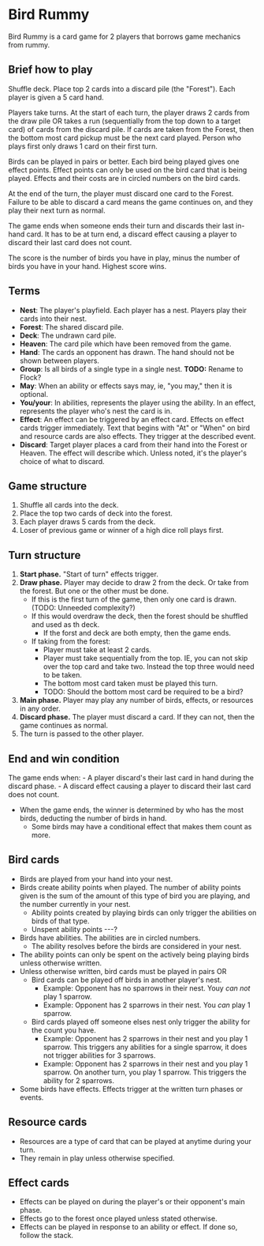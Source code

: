 Bird Rummy
===

Bird Rummy is a card game for 2 players that borrows game mechanics from rummy.

Brief how to play
---
Shuffle deck. Place top 2 cards into a discard pile (the "Forest"). Each player is given a 5 card hand.

Players take turns. At the start of each turn, the player draws 2 cards from the draw pile OR takes a run (sequentially
from the top down to a target card) of cards from the discard pile. If cards are taken from the Forest, then the bottom
most card pickup must be the next card played. Person who plays first only draws 1 card on their first turn.

Birds can be played in pairs or better. Each bird being played gives one effect points. Effect points can only be used
on the bird card that is being played. Effects and their costs are in circled numbers on the bird cards.

At the end of the turn, the player must discard one card to the Forest. Failure to be able to discard a card means the
game continues on, and they play their next turn as normal.

The game ends when someone ends their turn and discards their last in-hand card. It has to be at turn end, a discard
effect causing a player to discard their last card does not count.

The score is the number of birds you have in play, minus the number of birds you have in your hand. Highest score wins.

Terms
---
- **Nest**: The player's playfield. Each player has a nest. Players play their cards into their nest.
- **Forest**: The shared discard pile.
- **Deck**: The undrawn card pile.
- **Heaven**: The card pile which have been removed from the game.
- **Hand**: The cards an opponent has drawn. The hand should not be shown between players.
- **Group**: Is all birds of a single type in a single nest. **TODO:** Rename to Flock?
- **May**: When an ability or effects says may, ie, "you may," then it is optional.
- **You/your**: In abilities, represents the player using the ability. In an effect, represents the player who's nest the card is in.
- **Effect**: An effect can be triggered by an effect card. Effects on effect cards trigger immediately. Text that begins with "At" or "When" on bird and resource cards are also effects. They trigger at the described event.
- **Discard**: Target player places a card from their hand into the Forest or Heaven. The effect will describe which. Unless noted, it's the player's choice of what to discard.

Game structure
---
1. Shuffle all cards into the deck.
1. Place the top two cards of deck into the forest.
1. Each player draws 5 cards from the deck.
1. Loser of previous game or winner of a high dice roll plays first.

Turn structure
---
1. **Start phase.** "Start of turn" effects trigger.
1. **Draw phase.** Player may decide to draw 2 from the deck. Or take from the forest. But one or the other must be done.
    - If this is the first turn of the game, then only one card is drawn. (TODO: Unneeded complexity?)
    - If this would overdraw the deck, then the forest should be shuffled and used as th deck.
        - If the forst and deck are both empty, then the game ends.
    - If taking from the forest:
        - Player must take at least 2 cards.
        - Player must take sequentially from the top. IE, you can not skip over the top card and take two. Instead the top three would need to be taken.
        - The bottom most card taken must be played this turn.
        - TODO: Should the bottom most card be required to be a bird?
1. **Main phase.** Player may play any number of birds, effects, or resources in any order.
1. **Discard phase.** The player must discard a card. If they can not, then the game continues as normal.
1. The turn is passed to the other player.

End and win condition
---
The game ends when:
    - A player discard's their last card in hand during the discard phase.
        - A discard effect causing a player to discard their last card does not count.
- When the game ends, the winner is determined by who has the most birds, deducting the number of birds in hand.
    - Some birds may have a conditional effect that makes them count as more.

Bird cards
---
- Birds are played from your hand into your nest.
- Birds create ability points when played. The number of ability points given is the sum of the amount of this type of bird you are playing, and the number currently in your nest.
    - Ability points created by playing birds can only trigger the abilities on birds of that type.
    - Unspent ability points ---?
- Birds have abilities. The abilities are in circled numbers.
    - The ability resolves before the birds are considered in your nest.
- The ability points can only be spent on the actively being playing birds unless otherwise written.
- Unless otherwise written, bird cards must be played in pairs OR
    - Bird cards can be played off birds in another player's nest.
        - Example: Opponent has no sparrows in their nest. Youy *can not* play 1 sparrow.
        - Example: Opponent has 2 sparrows in their nest. You *can* play 1 sparrow.
    - Bird cards played off someone elses nest only trigger the ability for the count you have.
        - Example: Opponent has 2 sparrows in their nest and you play 1 sparrow. This triggers any abilities for a single sparrow, it does not trigger abilities for 3 sparrows.
        - Example: Opponent has 2 sparrows in their nest and you play 1 sparrow. On another turn, you play 1 sparrow. This triggers the ability for 2 sparrows.
- Some birds have effects. Effects trigger at the written turn phases or events.

Resource cards
---
- Resources are a type of card that can be played at anytime during your turn.
- They remain in play unless otherwise specified.

Effect cards
---
- Effects can be played on during the player's or their opponent's main phase.
- Effects go to the forest once played unless stated otherwise.
- Effects can be played in response to an ability or effect. If done so, follow the stack.
